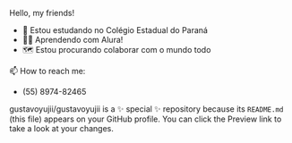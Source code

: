 Hello, my friends!

- 🏫 Estou estudando no Colégio Estadual do Paraná 
- 🧑‍💻 Aprendendo com Alura!
- 🗺️ Estou procurando colaborar com o mundo todo 

📫 How to reach me:
- (55) 8974-82465

gustavoyujii/gustavoyujii is a ✨ special ✨ repository because its `README.md` (this file) appears on your GitHub profile.
You can click the Preview link to take a look at your changes.
